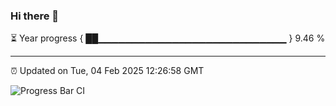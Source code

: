 ### Hi there 👋

⏳ Year progress { ██▁▁▁▁▁▁▁▁▁▁▁▁▁▁▁▁▁▁▁▁▁▁▁▁▁▁▁▁ } 9.46 %

---

⏰ Updated on Tue, 04 Feb 2025 12:26:58 GMT

![Progress Bar CI](https://github.com/liununu/liununu/workflows/Progress%20Bar%20CI/badge.svg)
